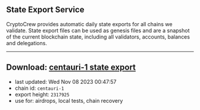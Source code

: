 ## State Export Service
CryptoCrew provides automatic daily state exports for all chains we validate. State export files can be used as genesis files and are a snapshot of the current blockchain state, including all validators, accounts, balances and delegations.

---
**Download: [centauri-1 state export](https://dl.ccvalidators.com/SERVICE/composable/centauri-1_export_2317925.json)**
---

- last updated: Wed Nov 08 2023 00:47:57
- chain id: `centauri-1`
- export height: `2317925`
- use for: airdrops, local tests, chain recovery
